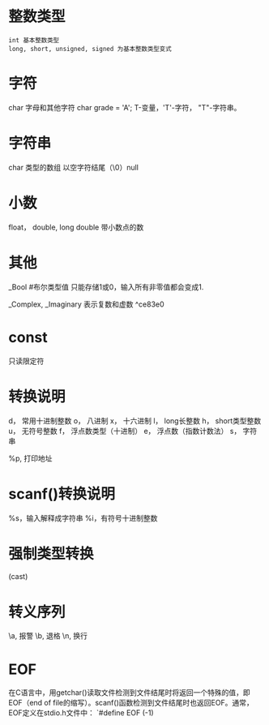 # 整数类型
	int 基本整数类型
	long, short, unsigned, signed 为基本整数类型变式

# 字符
char 字母和其他字符
char grade = 'A';
T-变量，'T'-字符， "T"-字符串。

# 字符串
char 类型的数组
以空字符结尾（\\0）null

# 小数
float， double, long double 带小数点的数

# 其他
\_Bool #布尔类型值
只能存储1或0，输入所有非零值都会变成1.

\_Complex, \_Imaginary 表示复数和虚数 ^ce83e0

# const
只读限定符

# 转换说明
d， 常用十进制整数
o， 八进制
x， 十六进制
l， long长整数
h， short类型整数
u， 无符号整数
f， 浮点数类型（十进制）
e， 浮点数（指数计数法）
s， 字符串

%p, 打印地址

# scanf()转换说明
%s，输入解释成字符串
%i，有符号十进制整数

# 强制类型转换
(cast)

# 转义序列
\\a, 报警
\\b, 退格
\\n, 换行

# EOF
在C语言中，用getchar()读取文件检测到文件结尾时将返回一个特殊的值，即EOF（end of file的缩写）。scanf()函数检测到文件结尾时也返回EOF。通常， EOF定义在stdio.h文件中：
`#define EOF (-1)




